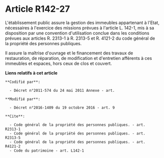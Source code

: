 # Article R142-27

L'établissement public assure la gestion des immeubles appartenant à l'Etat, nécessaires à l'exercice des missions prévues à
l'article L. 142-1, mis à sa disposition par une convention d'utilisation conclue dans les conditions prévues aux articles R.
2313-1 à R. 2313-5 et R. 4121-2 du code général de la propriété des personnes publiques. 

Il assure la maîtrise d'ouvrage et le financement des travaux de restauration, de réparation, de modification et d'entretien
afférents à ces immeubles et espaces, hors ceux de clos et couvert.

**Liens relatifs à cet article**

	**Codifié par**:

	  - Décret n°2011-574 du 24 mai 2011 Annexe - art.

	**Modifié par**:

	  - Décret n°2016-1409 du 19 octobre 2016 - art. 9

	**Cite**:

	  - Code général de la propriété des personnes publiques. - art. R2313-1
	  - Code général de la propriété des personnes publiques. - art. R2313-5
	  - Code général de la propriété des personnes publiques. - art. R4121-2
	  - Code du patrimoine - art. L142-1

